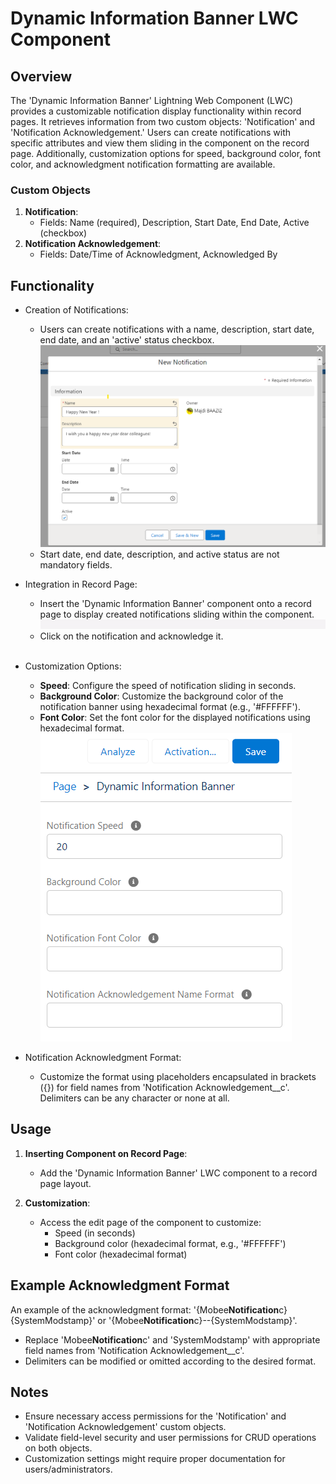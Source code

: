 # Dynamic Information Banner LWC Component

## Overview

The 'Dynamic Information Banner' Lightning Web Component (LWC) provides a customizable notification display functionality within record pages. It retrieves information from two custom objects: 'Notification' and 'Notification Acknowledgement.' Users can create notifications with specific attributes and view them sliding in the component on the record page. Additionally, customization options for speed, background color, font color, and acknowledgment notification formatting are available.

### Custom Objects

1. **Notification**:
   - Fields: Name (required), Description, Start Date, End Date, Active (checkbox)
2. **Notification Acknowledgement**:
   - Fields: Date/Time of Acknowledgment, Acknowledged By

## Functionality

- Creation of Notifications:

  - Users can create notifications with a name, description, start date, end date, and an 'active' status checkbox.
    ![Sample Image](./img/new-notification.png)
  - Start date, end date, description, and active status are not mandatory fields.

- Integration in Record Page:
  - Insert the 'Dynamic Information Banner' component onto a record page to display created notifications sliding within the component.
    <br />
    ![Sample Image](./img/notification-banner1.gif)
    <br />
  - Click on the notification and acknowledge it.
  <br />
- Customization Options:
  - **Speed**: Configure the speed of notification sliding in seconds.
  - **Background Color**: Customize the background color of the notification banner using hexadecimal format (e.g., '#FFFFFF').
  - **Font Color**: Set the font color for the displayed notifications using hexadecimal format.
    ![Sample Image](./img/dynamic-information-banner-params.png)
- Notification Acknowledgment Format:
  - Customize the format using placeholders encapsulated in brackets ({}) for field names from 'Notification Acknowledgement\_\_c'. Delimiters can be any character or none at all.

## Usage

1. **Inserting Component on Record Page**:

   - Add the 'Dynamic Information Banner' LWC component to a record page layout.

2. **Customization**:
   - Access the edit page of the component to customize:
     - Speed (in seconds)
     - Background color (hexadecimal format, e.g., '#FFFFFF')
     - Font color (hexadecimal format)

## Example Acknowledgment Format

An example of the acknowledgment format: '{Mobee**Notification**c}{SystemModstamp}' or '{Mobee**Notification**c}--{SystemModstamp}'.

- Replace 'Mobee**Notification**c' and 'SystemModstamp' with appropriate field names from 'Notification Acknowledgement\_\_c'.
- Delimiters can be modified or omitted according to the desired format.

## Notes

- Ensure necessary access permissions for the 'Notification' and 'Notification Acknowledgement' custom objects.
- Validate field-level security and user permissions for CRUD operations on both objects.
- Customization settings might require proper documentation for users/administrators.

